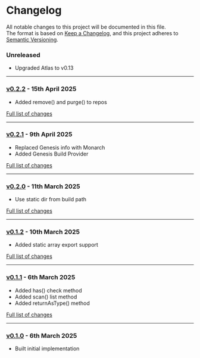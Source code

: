# Changelog

All notable changes to this project will be documented in this file.<br>
The format is based on [Keep a Changelog](https://keepachangelog.com/en/1.0.0/),
and this project adheres to [Semantic Versioning](https://semver.org/spec/v2.0.0.html).

### Unreleased
- Upgraded Atlas to v0.13

---

### [v0.2.2](https://github.com/decodelabs/iota/commits/v0.2.2) - 15th April 2025

- Added remove() and purge() to repos

[Full list of changes](https://github.com/decodelabs/iota/compare/v0.2.1...v0.2.2)

---

### [v0.2.1](https://github.com/decodelabs/iota/commits/v0.2.1) - 9th April 2025

- Replaced Genesis info with Monarch
- Added Genesis Build Provider

[Full list of changes](https://github.com/decodelabs/iota/compare/v0.2.0...v0.2.1)

---

### [v0.2.0](https://github.com/decodelabs/iota/commits/v0.2.0) - 11th March 2025

- Use static dir from build path

[Full list of changes](https://github.com/decodelabs/iota/compare/v0.1.2...v0.2.0)

---

### [v0.1.2](https://github.com/decodelabs/iota/commits/v0.1.2) - 10th March 2025

- Added static array export support

[Full list of changes](https://github.com/decodelabs/iota/compare/v0.1.1...v0.1.2)

---

### [v0.1.1](https://github.com/decodelabs/iota/commits/v0.1.1) - 6th March 2025

- Added has() check method
- Added scan() list method
- Added returnAsType() method

[Full list of changes](https://github.com/decodelabs/iota/compare/v0.1.0...v0.1.1)

---

### [v0.1.0](https://github.com/decodelabs/iota/commits/v0.1.0) - 6th March 2025

- Built initial implementation
